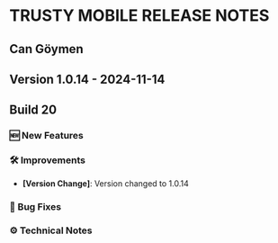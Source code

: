 # TRUSTY MOBILE RELEASE NOTES
## Can Göymen
## Version 1.0.14 - 2024-11-14
## Build 20

### 🆕 New Features

### 🛠️ Improvements

- **[Version Change]**: Version changed to 1.0.14

### 🐛 Bug Fixes

### ⚙️ Technical Notes
